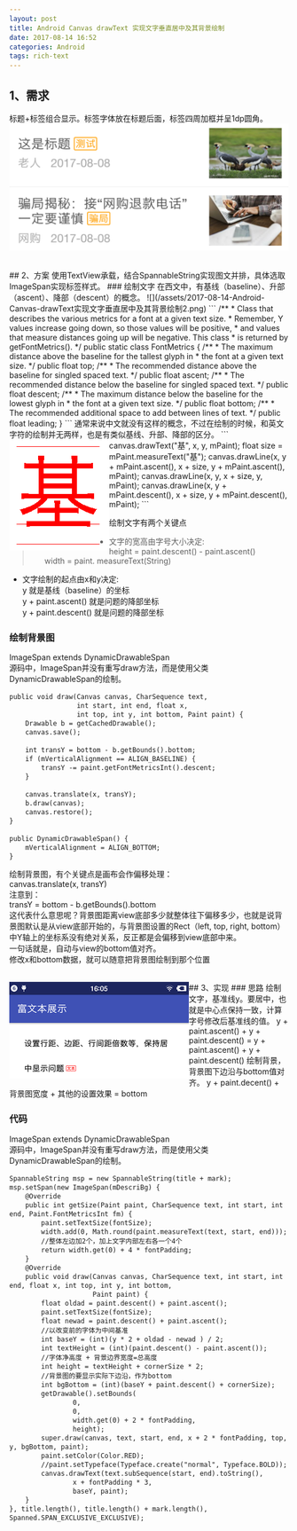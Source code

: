 ```yaml
---
layout: post
title: Android Canvas drawText 实现文字垂直居中及其背景绘制
date: 2017-08-14 16:52
categories: Android
tags: rich-text
---
```


##  1、需求  
标题+标签组合显示。标签字体放在标题后面，标签四周加框并呈1dp圆角。  
![](/assets/2017-08-14-Android-Canvas-drawText实现文字垂直居中及其背景绘制1.png)  

<br />
##  2、方案  
使用TextView承载，结合SpannableString实现图文并排，具体选取ImageSpan实现标签样式。
###  绘制文字 
在西文中，有基线（baseline）、升部（ascent）、降部（descent）的概念。  
![](/assets/2017-08-14-Android-Canvas-drawText实现文字垂直居中及其背景绘制2.png)  
```  
/**
 * Class that describes the various metrics for a font at a given text size.
 * Remember, Y values increase going down, so those values will be positive,
 * and values that measure distances going up will be negative. This class
 * is returned by getFontMetrics().
 */
public static class FontMetrics {
    /**
     * The maximum distance above the baseline for the tallest glyph in
     * the font at a given text size.
     */
    public float   top;
    /**
     * The recommended distance above the baseline for singled spaced text.
     */
    public float   ascent;
    /**
     * The recommended distance below the baseline for singled spaced text.
     */
    public float   descent;
    /**
     * The maximum distance below the baseline for the lowest glyph in
     * the font at a given text size.
     */
    public float   bottom;
    /**
     * The recommended additional space to add between lines of text.
     */
    public float   leading;
}
```
通常来说中文就没有这样的概念，不过在绘制的时候，和英文字符的绘制并无两样，也是有类似基线、升部、降部的区分。  
<img src="assets/2017-08-14-Android-Canvas-drawText实现文字垂直居中及其背景绘制3.png" align=left>
```
canvas.drawText("基", x, y, mPaint);
float size = mPaint.measureText("基");
canvas.drawLine(x, y + mPaint.ascent(), x + size, y + mPaint.ascent(), mPaint);
canvas.drawLine(x, y, x + size, y, mPaint);
canvas.drawLine(x, y + mPaint.descent(), x + size, y + mPaint.descent(), mPaint);
```

绘制文字有两个关键点
>*  文字的宽高由字号大小决定:   
height = paint.descent() - paint.ascent()  
width = paint. measureText(String)  
*  文字绘制的起点由x和y决定:  
y 就是基线（baseline）的坐标  
y + paint.ascent() 就是问题的降部坐标  
y + paint.descent() 就是问题的降部坐标

###  绘制背景图 
ImageSpan extends DynamicDrawableSpan  
源码中，ImageSpan并没有重写draw方法，而是使用父类DynamicDrawableSpan的绘制。  
```
public void draw(Canvas canvas, CharSequence text,
                 int start, int end, float x, 
                 int top, int y, int bottom, Paint paint) {
    Drawable b = getCachedDrawable();
    canvas.save();
    
    int transY = bottom - b.getBounds().bottom;
    if (mVerticalAlignment == ALIGN_BASELINE) {
        transY -= paint.getFontMetricsInt().descent;
    }

    canvas.translate(x, transY);
    b.draw(canvas);
    canvas.restore();
}

public DynamicDrawableSpan() {
    mVerticalAlignment = ALIGN_BOTTOM;
}
```  
绘制背景图，有个关键点是画布会作偏移处理：  
canvas.translate(x, transY)  
注意到：  
transY = bottom - b.getBounds().bottom  
这代表什么意思呢？背景图距离view底部多少就整体往下偏移多少，也就是说背景图默认是从view底部开始的，与背景图设置的Rect（left, top, right, bottom）中Y轴上的坐标系没有绝对关系，反正都是会偏移到view底部中来。  
一句话就是，自动与view的bottom值对齐。  
修改x和bottom数据，就可以随意把背景图绘制到那个位置

<br />
##  3、实现
<img src="assets/2017-08-14-Android-Canvas-drawText实现文字垂直居中及其背景绘制4.png" align=left>
###  思路 
绘制文字，基准线y。要居中，也就是中心点保持一致，计算字号修改后基准线的值。  
y + paint.ascent() + y + paint.descent() = y + paint.ascent() + y + paint.descent()  
绘制背景，背景图下边沿与bottom值对齐。  
y + paint.decent() + 背景图宽度 + 其他的设置效果 = bottom  
  
###  代码 
ImageSpan extends DynamicDrawableSpan  
源码中，ImageSpan并没有重写draw方法，而是使用父类DynamicDrawableSpan的绘制。  
```
SpannableString msp = new SpannableString(title + mark);
msp.setSpan(new ImageSpan(mDescriBg) {
    @Override
    public int getSize(Paint paint, CharSequence text, int start, int end, Paint.FontMetricsInt fm) {
        paint.setTextSize(fontSize);
        width.add(0, Math.round(paint.measureText(text, start, end)));
        //整体左边加2个，加上文字内部左右各一个4个
        return width.get(0) + 4 * fontPadding;
    }
    @Override
    public void draw(Canvas canvas, CharSequence text, int start, int end, float x, int top, int y, int bottom,
                     Paint paint) {
        float oldad = paint.descent() + paint.ascent();
        paint.setTextSize(fontSize);
        float newad = paint.descent() + paint.ascent();
        //以改变前的字体为中间基准
        int baseY = (int)(y * 2 + oldad - newad ) / 2;
        int textHeight = (int)(paint.descent() - paint.ascent());
        //字体净高度 + 背景边界宽度=总高度
        int height = textHeight + cornerSize * 2;
        //背景图的要显示实际下边沿，作为bottom
        int bgBottom = (int)(baseY + paint.descent() + cornerSize);
        getDrawable().setBounds(
                0,
                0,
                width.get(0) + 2 * fontPadding,
                height);
        super.draw(canvas, text, start, end, x + 2 * fontPadding, top, y, bgBottom, paint);
        paint.setColor(Color.RED);
        //paint.setTypeface(Typeface.create("normal", Typeface.BOLD));
        canvas.drawText(text.subSequence(start, end).toString(),
                x + fontPadding * 3,
                baseY, paint);
    }
}, title.length(), title.length() + mark.length(), Spanned.SPAN_EXCLUSIVE_EXCLUSIVE);
```  